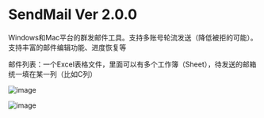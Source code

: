 # SendMail Ver 2.0.0

Windows和Mac平台的群发邮件工具。支持多账号轮流发送（降低被拒的可能）。支持丰富的邮件编辑功能、进度恢复等

邮件列表：一个Excel表格文件，里面可以有多个工作簿（Sheet），待发送的邮箱统一填在某一列（比如C列）

![image](https://user-images.githubusercontent.com/20654214/220491644-529a8cc1-4ed5-495d-86fc-98558c021cb6.png)

![image](https://user-images.githubusercontent.com/20654214/220490433-dd1d7a3d-b5ff-408b-9341-5b08998393e8.png)


